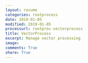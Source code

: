 ```yaml
---
layout: resume
categories: rootprocess
date: 2019-01-05
modified: 2019-01-05
processurl: rootproc-vectorprocess
title: VectorProcess
excerpt: Manage vector processing
image: 
comments: True
share: True
---
```

